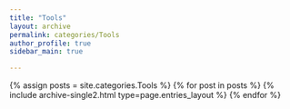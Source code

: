 ```yaml
---
title: "Tools"
layout: archive
permalink: categories/Tools
author_profile: true
sidebar_main: true

---
```


<!-- 공백이 포함되어 있는 카테고리 이름의 경우 site.categories['a b c'] 이런식으로! -->

{% assign posts = site.categories.Tools %}
{% for post in posts %} {% include archive-single2.html type=page.entries_layout %} {% endfor %}